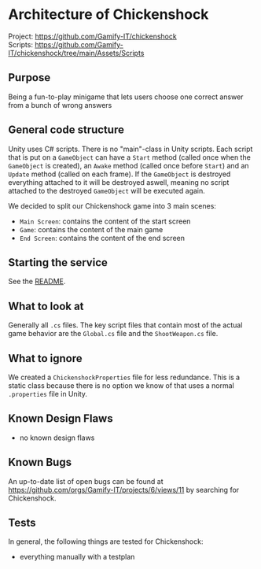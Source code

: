 # Architecture of Chickenshock

Project: https://github.com/Gamify-IT/chickenshock \
Scripts: https://github.com/Gamify-IT/chickenshock/tree/main/Assets/Scripts
## Purpose

Being a fun-to-play minigame that lets users choose one correct answer from a bunch of wrong answers

## General code structure

Unity uses C# scripts.
There is no "main"-class in Unity scripts. 
Each script that is put on a `GameObject` can have a `Start` method (called once when the `GameObject` is created), an `Awake` method (called once before `Start`) and an `Update` method (called on each frame). 
If the `GameObject` is destroyed everything attached to it will be destroyed aswell, meaning no script attached to the destroyed `GameObject` will be executed again.

We decided to split our Chickenshock game into 3 main scenes:
- `Main Screen`: contains the content of the start screen
- `Game`: contains the content of the main game
- `End Screen`: contains the content of the end screen

## Starting the service

See the [README](https://github.com/Gamify-IT/chickenshock#readme).

## What to look at

Generally all `.cs` files. 
The key script files that contain most of the actual game behavior are the `Global.cs` file and the `ShootWeapon.cs` file. 

## What to ignore

We created a `ChickenshockProperties` file for less redundance. 
This is a static class because there is no option we know of that uses a normal `.properties` file in Unity.

## Known Design Flaws

- no known design flaws

## Known Bugs

An up-to-date list of open bugs can be found at <https://github.com/orgs/Gamify-IT/projects/6/views/11> by searching for Chickenshock.

## Tests

In general, the following things are tested for Chickenshock:
- everything manually with a testplan
